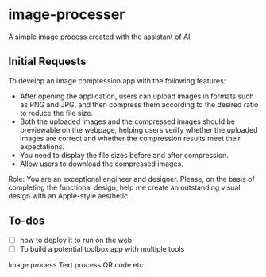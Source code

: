 # image-processer
A simple image process created with the assistant of AI

## Initial Requests

To develop an image compression app with the following features:

- After opening the application, users can upload images in formats such as PNG and JPG, and then compress them according to the desired ratio to reduce the file size.
- Both the uploaded images and the compressed images should be previewable on the webpage, helping users verify whether the uploaded images are correct and whether the compression results meet their expectations.
- You need to display the file sizes before and after compression.
- Allow users to download the compressed images.

Role: You are an exceptional engineer and designer. Please, on the basis of completing the functional design, help me create an outstanding visual design with an Apple-style aesthetic.



## To-dos
- [ ] how to deploy it to run on the web
- [ ] To build a potential toolbox app with multiple tools

Image process
Text process
QR code
etc
